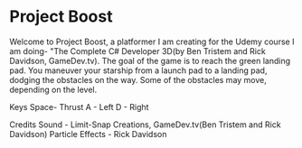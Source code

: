 ﻿# Project Boost


Welcome to Project Boost, a platformer I am creating for the Udemy course I am doing- "The Complete C# Developer 3D(by Ben Tristem and Rick Davidson, GameDev.tv). The goal of the game is to reach the green landing pad. You maneuver your starship from a launch pad to a landing pad, dodging the obstacles on the way. Some of the obstacles may move, depending on the level.

Keys
Space- Thrust
A - Left
D - Right

Credits 
Sound - Limit-Snap Creations, GameDev.tv(Ben Tristem and Rick Davidson)
Particle Effects - Rick Davidson
